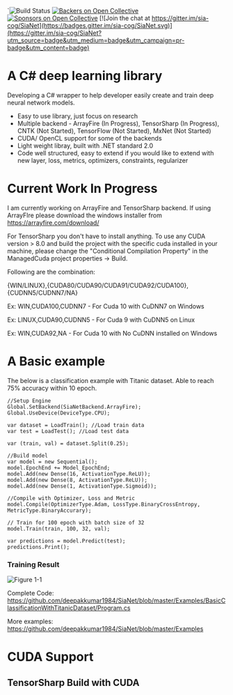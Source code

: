 `![Build Status](https://travis-ci.org/deepakkumar1984/SiaNet.svg?branch=master)
[![Backers on Open Collective](https://opencollective.com/sianet/backers/badge.svg)](#backers) [![Sponsors on Open Collective](https://opencollective.com/sianet/sponsors/badge.svg)](#sponsors) [![Join the chat at https://gitter.im/sia-cog/SiaNet](https://badges.gitter.im/sia-cog/SiaNet.svg)](https://gitter.im/sia-cog/SiaNet?utm_source=badge&utm_medium=badge&utm_campaign=pr-badge&utm_content=badge)

# A C# deep learning library

Developing a C# wrapper to help developer easily create and train deep neural network models.

* Easy to use library, just focus on research
* Multiple backend - ArrayFire (In Progress), TensorSharp (In Progress), CNTK (Not Started), TensorFlow (Not Started), MxNet (Not Started)
* CUDA/ OpenCL support for some of the backends
* Light weight libray, built with .NET standard 2.0
* Code well structured, easy to extend if you would like to extend with new layer, loss, metrics, optimizers, constraints, regularizer

# Current Work In Progress
I am currently working on ArrayFire and TensorSharp backend. If using ArrayFIre please download the windows installer from https://arrayfire.com/download/

For TensorSharp you don't have to install anything. To use any CUDA version > 8.0 and build the project with the specific cuda installed in your machine, please change the "Conditional Compilation Property" in the ManagedCuda project properties -> Build.

Following are the combination: 

{WIN/LINUX},{CUDA80/CUDA90/CUDA91/CUDA92/CUDA100},{CUDNN5/CUDNN7/NA}

Ex: WIN,CUDA100,CUDNN7 - For Cuda 10 with CuDNN7 on Windows

Ex: LINUX,CUDA90,CUDNN5 - For Cuda 9 with CuDNN5 on Linux

Ex: WIN,CUDA92,NA - For Cuda 10 with No CuDNN installed on Windows

# A Basic example
The below is a classification example with Titanic dataset. Able to reach 75% accuracy within 10 epoch. 
```
//Setup Engine
Global.SetBackend(SiaNetBackend.ArrayFire);
Global.UseDevice(DeviceType.CPU);

var dataset = LoadTrain(); //Load train data
var test = LoadTest(); //Load test data

var (train, val) = dataset.Split(0.25);

//Build model
var model = new Sequential();
model.EpochEnd += Model_EpochEnd;
model.Add(new Dense(16, ActivationType.ReLU));
model.Add(new Dense(8, ActivationType.ReLU));
model.Add(new Dense(1, ActivationType.Sigmoid));

//Compile with Optimizer, Loss and Metric
model.Compile(OptimizerType.Adam, LossType.BinaryCrossEntropy, MetricType.BinaryAccurary);

// Train for 100 epoch with batch size of 32
model.Train(train, 100, 32, val);

var predictions = model.Predict(test);
predictions.Print();
```
### Training Result

![Figure 1-1](https://i.ibb.co/KG87pv4/Titanic-1.png "Figure 1-1")

Complete Code: https://github.com/deepakkumar1984/SiaNet/blob/master/Examples/BasicClassificationWithTitanicDataset/Program.cs

More examples: https://github.com/deepakkumar1984/SiaNet/blob/master/Examples

# CUDA Support

## TensorSharp Build with CUDA



